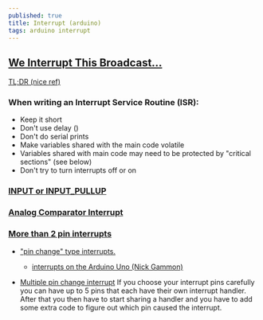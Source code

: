 ```yaml
---
published: true
title: Interrupt (arduino)
tags: arduino interrupt
---
```

## [We Interrupt This Broadcast...](https://www.allaboutcircuits.com/technical-articles/using-interrupts-on-arduino/)

[TL;DR (nice ref)](https://arduino.stackexchange.com/questions/30968/how-do-interrupts-work-on-the-arduino-uno-and-similar-boards/30969#30969)

### When writing an Interrupt Service Routine (ISR):
- Keep it short
- Don't use delay ()
- Don't do serial prints
- Make variables shared with the main code volatile
- Variables shared with main code may need to be protected by "critical sections" (see below)
- Don't try to turn interrupts off or on

### [INPUT or INPUT_PULLUP](https://forum.arduino.cc/index.php?topic=384675.0)

### [Analog Comparator Interrupt](https://forum.arduino.cc/index.php?topic=149840.0)

### [More than 2 pin interrupts](https://forum.arduino.cc/index.php?topic=13727.0)
- ["pin change" type interrupts.](https://arduino.stackexchange.com/questions/1784/how-many-interrupt-pins-can-an-uno-handle/12958#12958)
	- [interrupts on the Arduino Uno (Nick Gammon)](http://gammon.com.au/interrupts)

- [Multiple pin change interrupt](https://www.reddit.com/r/arduino/comments/2z095i/attaching_more_than_3_interrupts_to_an_arduino_uno/)
If you choose your interrupt pins carefully you can have up to 5 pins that each have their own interrupt handler. After that you then have to start sharing a handler and you have to add some extra code to figure out which pin caused the interrupt.

